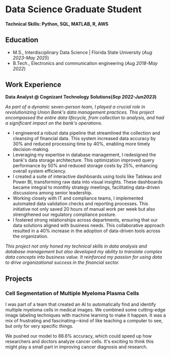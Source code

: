 # Data Science Graduate Student

#### Technical Skills: Python, SQL, MATLAB, R, AWS

## Education
- M.S., Interdisciplinary Data Science | Florida State University (_Aug 2023-May 2025_)
- B.Tech., Electronics and communication engineering (_Aug 2018-May 2022_)

## Work Experience
**Data Analyst @ Cognizant Technology Solutions(_Sep 2022-Jun2023_)**

_As part of a dynamic seven-person team, I played a crucial role in revolutionizing Union Bank's data management practices. This project encompassed the entire data lifecycle, from collection to analysis, and had a significant impact on the bank's operations._

- I engineered a robust data pipeline that streamlined the collection and cleansing of financial data. This system increased data accuracy by 30% and reduced processing time by 40%, enabling more timely decision-making.
- Leveraging my expertise in database management, I redesigned the bank's data storage architecture. This optimization improved query performance by 50% and reduced storage costs by 25%, enhancing overall system efficiency.
- I created a suite of interactive dashboards using tools like Tableau and Power BI, transforming raw data into visual insights. These dashboards became integral to monthly strategy meetings, facilitating data-driven discussions among senior leadership.
- Working closely with IT and compliance teams, I implemented automated data validation checks and reporting processes. This initiative not only saved 20 hours of manual work per week but also strengthened our regulatory compliance posture.
- I fostered strong relationships across departments, ensuring that our data solutions aligned with business needs. This collaborative approach resulted in a 40% increase in the adoption of data-driven tools across the organization.
  
_This project not only honed my technical skills in data analysis and database management but also developed my ability to translate complex data concepts into business value. It reinforced my passion for using data to drive organizational success in the financial sector._



## Projects
### Cell Segmentation of Multiple Myeloma Plasma Cells

I was part of a team that created an AI to automatically find and identify multiple myeloma cells in medical images. We combined some cutting-edge image labeling techniques with machine learning to make it happen. It was a mix of frustrating and fascinating—kind of like teaching a computer to see, but only for very specific things.

We pushed our model to 88.6% accuracy, which could speed up how researchers and doctors analyze cancer cells. It's exciting to think this might play a small part in improving cancer diagnosis and research.

